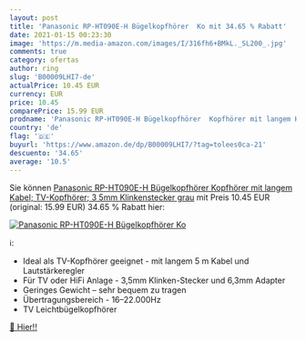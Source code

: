 ```yaml
---
layout: post
title: 'Panasonic RP-HT090E-H Bügelkopfhörer  Ko mit 34.65 % Rabatt'
date: 2021-01-15 00:23:30
image: 'https://m.media-amazon.com/images/I/316fh6+BMkL._SL200_.jpg'
comments: true
category: ofertas
author: ring
slug: 'B00009LHI7-de'
actualPrice: 10.45 EUR
currency: EUR
price: 10.45
comparePrice: 15.99 EUR
prodname: 'Panasonic RP-HT090E-H Bügelkopfhörer  Kopfhörer mit langem Kabel; TV-Kopfhörer; 3 5mm Klinkenstecker  grau'
country: 'de'
flag: '🇩🇪'
buyurl: 'https://www.amazon.de/dp/B00009LHI7/?tag=tolees0ca-21'
descuento: '34.65'
average: '10.5'
---
```


Sie können [Panasonic RP-HT090E-H Bügelkopfhörer  Kopfhörer mit langem Kabel; TV-Kopfhörer; 3 5mm Klinkenstecker  grau](https://www.amazon.de/dp/B00009LHI7/?tag=tolees0ca-21) mit Preis 10.45 EUR (original: 15.99 EUR) 34.65 % Rabatt hier:

[![Panasonic RP-HT090E-H Bügelkopfhörer  Ko](https://m.media-amazon.com/images/I/316fh6+BMkL._SL200_.jpg)](https://www.amazon.de/dp/B00009LHI7/?tag=tolees0ca-21)

ℹ️:

- Ideal als TV-Kopfhörer geeignet - mit langem 5 m Kabel und Lautstärkeregler
- Für TV oder HiFi Anlage - 3,5mm Klinken-Stecker und 6,3mm Adapter
- Geringes Gewicht – sehr bequem zu tragen
- Übertragungsbereich - 16–22.000Hz
- TV Leichtbügelkopfhörer

[🛒 Hier!!](https://www.amazon.de/dp/B00009LHI7/?tag=tolees0ca-21)
